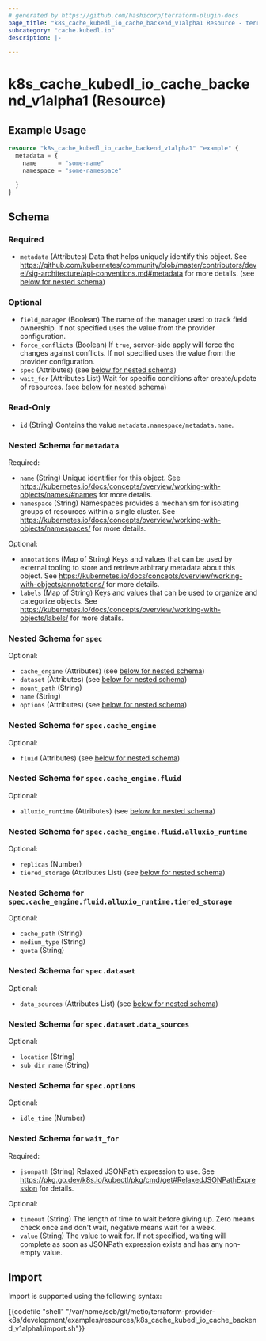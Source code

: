 ```yaml
---
# generated by https://github.com/hashicorp/terraform-plugin-docs
page_title: "k8s_cache_kubedl_io_cache_backend_v1alpha1 Resource - terraform-provider-k8s"
subcategory: "cache.kubedl.io"
description: |-
  
---
```


# k8s_cache_kubedl_io_cache_backend_v1alpha1 (Resource)



## Example Usage

```terraform
resource "k8s_cache_kubedl_io_cache_backend_v1alpha1" "example" {
  metadata = {
    name      = "some-name"
    namespace = "some-namespace"

  }
}
```

<!-- schema generated by tfplugindocs -->
## Schema

### Required

- `metadata` (Attributes) Data that helps uniquely identify this object. See https://github.com/kubernetes/community/blob/master/contributors/devel/sig-architecture/api-conventions.md#metadata for more details. (see [below for nested schema](#nestedatt--metadata))

### Optional

- `field_manager` (Boolean) The name of the manager used to track field ownership. If not specified uses the value from the provider configuration.
- `force_conflicts` (Boolean) If `true`, server-side apply will force the changes against conflicts. If not specified uses the value from the provider configuration.
- `spec` (Attributes) (see [below for nested schema](#nestedatt--spec))
- `wait_for` (Attributes List) Wait for specific conditions after create/update of resources. (see [below for nested schema](#nestedatt--wait_for))

### Read-Only

- `id` (String) Contains the value `metadata.namespace/metadata.name`.

<a id="nestedatt--metadata"></a>
### Nested Schema for `metadata`

Required:

- `name` (String) Unique identifier for this object. See https://kubernetes.io/docs/concepts/overview/working-with-objects/names/#names for more details.
- `namespace` (String) Namespaces provides a mechanism for isolating groups of resources within a single cluster. See https://kubernetes.io/docs/concepts/overview/working-with-objects/namespaces/ for more details.

Optional:

- `annotations` (Map of String) Keys and values that can be used by external tooling to store and retrieve arbitrary metadata about this object. See https://kubernetes.io/docs/concepts/overview/working-with-objects/annotations/ for more details.
- `labels` (Map of String) Keys and values that can be used to organize and categorize objects. See https://kubernetes.io/docs/concepts/overview/working-with-objects/labels/ for more details.


<a id="nestedatt--spec"></a>
### Nested Schema for `spec`

Optional:

- `cache_engine` (Attributes) (see [below for nested schema](#nestedatt--spec--cache_engine))
- `dataset` (Attributes) (see [below for nested schema](#nestedatt--spec--dataset))
- `mount_path` (String)
- `name` (String)
- `options` (Attributes) (see [below for nested schema](#nestedatt--spec--options))

<a id="nestedatt--spec--cache_engine"></a>
### Nested Schema for `spec.cache_engine`

Optional:

- `fluid` (Attributes) (see [below for nested schema](#nestedatt--spec--cache_engine--fluid))

<a id="nestedatt--spec--cache_engine--fluid"></a>
### Nested Schema for `spec.cache_engine.fluid`

Optional:

- `alluxio_runtime` (Attributes) (see [below for nested schema](#nestedatt--spec--cache_engine--fluid--alluxio_runtime))

<a id="nestedatt--spec--cache_engine--fluid--alluxio_runtime"></a>
### Nested Schema for `spec.cache_engine.fluid.alluxio_runtime`

Optional:

- `replicas` (Number)
- `tiered_storage` (Attributes List) (see [below for nested schema](#nestedatt--spec--cache_engine--fluid--alluxio_runtime--tiered_storage))

<a id="nestedatt--spec--cache_engine--fluid--alluxio_runtime--tiered_storage"></a>
### Nested Schema for `spec.cache_engine.fluid.alluxio_runtime.tiered_storage`

Optional:

- `cache_path` (String)
- `medium_type` (String)
- `quota` (String)





<a id="nestedatt--spec--dataset"></a>
### Nested Schema for `spec.dataset`

Optional:

- `data_sources` (Attributes List) (see [below for nested schema](#nestedatt--spec--dataset--data_sources))

<a id="nestedatt--spec--dataset--data_sources"></a>
### Nested Schema for `spec.dataset.data_sources`

Optional:

- `location` (String)
- `sub_dir_name` (String)



<a id="nestedatt--spec--options"></a>
### Nested Schema for `spec.options`

Optional:

- `idle_time` (Number)



<a id="nestedatt--wait_for"></a>
### Nested Schema for `wait_for`

Required:

- `jsonpath` (String) Relaxed JSONPath expression to use. See https://pkg.go.dev/k8s.io/kubectl/pkg/cmd/get#RelaxedJSONPathExpression for details.

Optional:

- `timeout` (String) The length of time to wait before giving up. Zero means check once and don't wait, negative means wait for a week.
- `value` (String) The value to wait for. If not specified, waiting will complete as soon as JSONPath expression exists and has any non-empty value.

## Import

Import is supported using the following syntax:

{{codefile "shell" "/var/home/seb/git/metio/terraform-provider-k8s/development/examples/resources/k8s_cache_kubedl_io_cache_backend_v1alpha1/import.sh"}}
